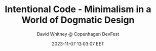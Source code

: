 ---
link: "https://www.youtube.com/watch?v=CDcP5e7-NOU"
title: "Intentional Code - Minimalism in a World of Dogmatic Design"
image: "https://i.ytimg.com/vi/CDcP5e7-NOU/maxresdefault.jpg"
author: "David Whitney @ Copenhagen DevFest"
author_link: "http://www.youtube.com/@NDC"
date: 2023-11-07 13:03:07 EET
tags:
  - Programming
  - Design
  - YouTube
  - Video
---